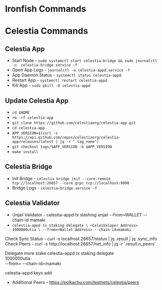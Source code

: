 # Ironfish Commands 


# Celestia Commands
## Celestia App
* Start Node - `sudo systemctl start celestia-bridge && sudo journalctl -u  celestia-bridge.service -f`
* Open App Logs - `journalctl -u celestia-appd.service -f`
* App Daemon Status - `systemctl status celestia-appd`
* Restart App - `systemctl restart celestia-appd`
* Kill App - `sudo pkill -9 celestia-appd`

## Update Celestia App
* `cd $HOME`
* `rm -rf celestia-app`
* `git clone https://github.com/celestiaorg/celestia-app.git`
* `cd celestia-app`
* `APP_VERSION=$(curl -s https://api.github.com/repos/celestiaorg/celestia-app/releases/latest | jq -r ".tag_name")`
* `git checkout tags/$APP_VERSION -b $APP_VERSION`
* `make install`

## Celestia Bridge 
* Init Bridge - `celestia bridge init --core.remote tcp://localhost:26657 --core.grpc tcp://localhost:9090`
* Bridge Logs - `celestia-bridge.service -f`

## Celestia Validator
* Unjail Validator - celestia-appd tx slashing unjail --from=WALLET --chain-id mamaki
* `celestia-appd tx staking delegate \
<CelesValoper Address> 1000000utia \
    --from=<Wallet Address> --chain-id=mamaki`


Check Sync Status - curl -s localhost:26657/status | jq .result | jq .sync_info
Check Peers - curl -s http://localhost:26657/net_info | jq -r '.result.n_peers'


Delegate more stake
celestia-appd tx staking delegate \
<CelesValoper Address> 1000000utia \
    --from=<Wallet Address> --chain-id=mamaki

celestia-appd keys add <wallet name>





* Additional Peers - https://polkachu.com/testnets/celestia/peers
